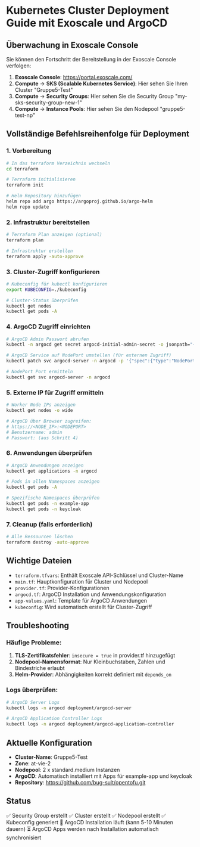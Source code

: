# Kubernetes Cluster Deployment Guide mit Exoscale und ArgoCD

## Überwachung in Exoscale Console

Sie können den Fortschritt der Bereitstellung in der Exoscale Console verfolgen:

1. **Exoscale Console**: https://portal.exoscale.com/
2. **Compute** → **SKS (Scalable Kubernetes Service)**: Hier sehen Sie Ihren Cluster "Gruppe5-Test"
3. **Compute** → **Security Groups**: Hier sehen Sie die Security Group "my-sks-security-group-new-1"
4. **Compute** → **Instance Pools**: Hier sehen Sie den Nodepool "gruppe5-test-np"

## Vollständige Befehlsreihenfolge für Deployment

### 1. Vorbereitung
```bash
# In das terraform Verzeichnis wechseln
cd terraform

# Terraform initialisieren
terraform init

# Helm Repository hinzufügen
helm repo add argo https://argoproj.github.io/argo-helm
helm repo update
```

### 2. Infrastruktur bereitstellen
```bash
# Terraform Plan anzeigen (optional)
terraform plan

# Infrastruktur erstellen
terraform apply -auto-approve
```

### 3. Cluster-Zugriff konfigurieren
```bash
# Kubeconfig für kubectl konfigurieren
export KUBECONFIG=./kubeconfig

# Cluster-Status überprüfen
kubectl get nodes
kubectl get pods -A
```

### 4. ArgoCD Zugriff einrichten
```bash
# ArgoCD Admin Passwort abrufen
kubectl -n argocd get secret argocd-initial-admin-secret -o jsonpath="{.data.password}" | base64 -d

# ArgoCD Service auf NodePort umstellen (für externen Zugriff)
kubectl patch svc argocd-server -n argocd -p '{"spec":{"type":"NodePort"}}'

# NodePort Port ermitteln
kubectl get svc argocd-server -n argocd
```

### 5. Externe IP für Zugriff ermitteln
```bash
# Worker Node IPs anzeigen
kubectl get nodes -o wide

# ArgoCD über Browser zugreifen:
# https://<NODE_IP>:<NODEPORT>
# Benutzername: admin
# Passwort: (aus Schritt 4)
```

### 6. Anwendungen überprüfen
```bash
# ArgoCD Anwendungen anzeigen
kubectl get applications -n argocd

# Pods in allen Namespaces anzeigen
kubectl get pods -A

# Spezifische Namespaces überprüfen
kubectl get pods -n example-app
kubectl get pods -n keycloak
```

### 7. Cleanup (falls erforderlich)
```bash
# Alle Ressourcen löschen
terraform destroy -auto-approve
```

## Wichtige Dateien

- `terraform.tfvars`: Enthält Exoscale API-Schlüssel und Cluster-Name
- `main.tf`: Hauptkonfiguration für Cluster und Nodepool
- `provider.tf`: Provider-Konfigurationen
- `argocd.tf`: ArgoCD Installation und Anwendungskonfiguration
- `app-values.yaml`: Template für ArgoCD Anwendungen
- `kubeconfig`: Wird automatisch erstellt für Cluster-Zugriff

## Troubleshooting

### Häufige Probleme:
1. **TLS-Zertifikatsfehler**: `insecure = true` in provider.tf hinzugefügt
2. **Nodepool-Namensformat**: Nur Kleinbuchstaben, Zahlen und Bindestriche erlaubt
3. **Helm-Provider**: Abhängigkeiten korrekt definiert mit `depends_on`

### Logs überprüfen:
```bash
# ArgoCD Server Logs
kubectl logs -n argocd deployment/argocd-server

# ArgoCD Application Controller Logs
kubectl logs -n argocd deployment/argocd-application-controller
```

## Aktuelle Konfiguration

- **Cluster-Name**: Gruppe5-Test
- **Zone**: at-vie-2
- **Nodepool**: 2 x standard.medium Instanzen
- **ArgoCD**: Automatisch installiert mit Apps für example-app und keycloak
- **Repository**: https://github.com/bug-sult/opentofu.git

## Status

✅ Security Group erstellt
✅ Cluster erstellt
✅ Nodepool erstellt
✅ Kubeconfig generiert
🔄 ArgoCD Installation läuft (kann 5-10 Minuten dauern)
⏳ ArgoCD Apps werden nach Installation automatisch synchronisiert
